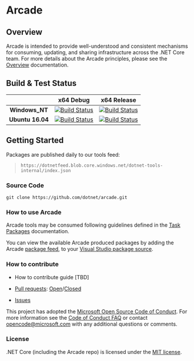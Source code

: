 # Arcade

## Overview

Arcade is intended to provide well-understood and consistent mechanisms for consuming, updating, and sharing infrastructure across the .NET Core team. For more details about the Arcade principles, please see the [Overview](./Documentation/Overview.md) documentation.

## Build & Test Status

|    | x64 Debug|x64 Release|
|:--:|:--:|:--:|
|**Windows_NT**|[![Build Status](https://ci.dot.net/job/Private/job/dotnet_arcade/job/master/job/Windows_NT_Debug/badge/icon)](https://ci.dot.net/job/Private/job/dotnet_arcade/job/master/job/Windows_NT_Debug/)|[![Build Status](https://ci.dot.net/job/Private/job/dotnet_arcade/job/master/job/Windows_NT_Release/badge/icon)](https://ci.dot.net/job/Private/job/dotnet_arcade/job/master/job/Windows_NT_Release/)|
|**Ubuntu 16.04**|[![Build Status](https://ci.dot.net/job/Private/job/dotnet_arcade/job/master/job/Ubuntu16.04_Debug/badge/icon)](https://ci.dot.net/job/Private/job/dotnet_arcade/job/master/job/Ubuntu16.04_Debug/)|[![Build Status](https://ci.dot.net/job/Private/job/dotnet_arcade/job/master/job/Ubuntu16.04_Release/badge/icon)](https://ci.dot.net/job/Private/job/dotnet_arcade/job/master/job/Ubuntu16.04_Release/)|

## Getting Started

Packages are published daily to our tools feed:

> `https://dotnetfeed.blob.core.windows.net/dotnet-tools-internal/index.json`

### Source Code

`git clone https://github.com/dotnet/arcade.git`

### How to use Arcade

Arcade tools may be consumed following guidelines defined in the [Task Packages](./Documentation/TaskPackages.md) documentation.

You can view the available Arcade produced packages by adding the Arcade [package feed](#getting-started), to your [Visual Studio package source](https://docs.microsoft.com/en-us/nuget/tools/package-manager-ui).

### How to contribute

- How to contribute guide [TBD]

- [Pull requests](https://github.com/dotnet/arcade/pulls): [Open](https://github.com/dotnet/arcade/pulls?q=is%3Aopen+is%3Apr)/[Closed](https://github.com/dotnet/arcade/pulls?q=is%3Apr+is%3Aclosed)

- [Issues](https://github.com/dotnet/arcade/issues)

This project has adopted the [Microsoft Open Source Code of Conduct](https://opensource.microsoft.com/codeofconduct/).  For more information see the [Code of Conduct FAQ](https://opensource.microsoft.com/codeofconduct/faq/) or contact [opencode@microsoft.com](mailto:opencode@microsoft.com) with any additional questions or comments.

### License

.NET Core (including the Arcade repo) is licensed under the [MIT license](LICENSE.TXT).
